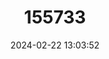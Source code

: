 ---
title: "155733"
category: "Bythinella roubionensis"
draft: false
date: 2024-02-22 13:03:52
languages:
  French: ["Bythinelle de Roubion"]
---